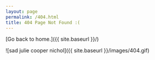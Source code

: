 ```yaml
---
layout: page
permalink: /404.html
title: 404 Page Not Found :(
---
```


[Go back to home.]({{ site.baseurl }}/)

![sad julie cooper nichol]({{ site.baseurl }}/images/404.gif)

